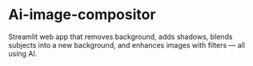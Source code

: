 # Ai-image-compositor
 Streamlit web app that removes background, adds shadows, blends subjects into a new background, and enhances images with filters — all using AI.
